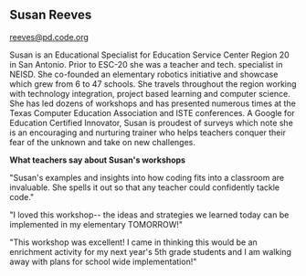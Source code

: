 ## Susan Reeves

[reeves@pd.code.org](mailto:reeves@pd.code.org)

Susan is an Educational Specialist for Education Service Center Region 20 in San Antonio. Prior to ESC-20 she was a teacher and tech. specialist in NEISD. She co-founded an elementary robotics initiative and showcase which grew from 6 to 47 schools. She travels throughout the region working with technology integration, project based learning and computer science. She has led dozens of workshops and has presented numerous times at the Texas Computer Education Association and ISTE conferences. A Google for Education Certified Innovator, Susan is proudest of surveys which note she is an encouraging and nurturing trainer who helps teachers conquer their fear of the unknown and take on new challenges.

**What teachers say about Susan's workshops**

"Susan's examples and insights into how coding fits into a classroom are invaluable. She spells it out so that any teacher could confidently tackle code."

"I loved this workshop-- the ideas and strategies we learned today can be implemented in my elementary TOMORROW!"

"This workshop was excellent! I came in thinking this would be an enrichment activity for my next year's 5th grade students and I am walking away with plans for school wide implementation!"
